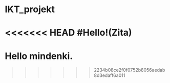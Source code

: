 # IKT_projekt

<<<<<<< HEAD
#Hello!(Zita)
=======
# Hello mindenki.
>>>>>>> 2234b08ce2f0f0752b8056aedab8d3edaff6a011
